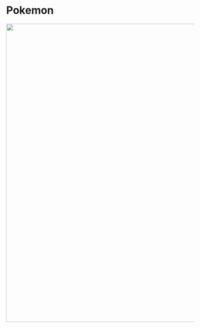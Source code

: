 # Pokemon
<img src="/Users/abdelkrimnaji/Desktop/Capture d’écran 2020-09-18 à 11.11.11.png" width="800px" height="auto">
